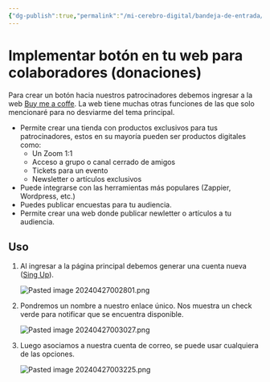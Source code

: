 ```yaml
---
{"dg-publish":true,"permalink":"/mi-cerebro-digital/bandeja-de-entrada/202404270008/","tags":["Zettelkasten","Web","Crowdfunding"]}
---
```


# Implementar botón en tu web para colaboradores (donaciones)

Para crear un botón hacia nuestros patrocinadores debemos ingresar a la web [Buy me a coffe](https://buymeacoffee.com/brand?l=es). La web tiene muchas otras funciones de las que solo mencionaré para no desviarme del tema principal.

- Permite crear una tienda con productos exclusivos para tus patrocinadores, estos en su mayoría pueden ser productos digitales como:
	- Un Zoom 1:1
	- Acceso a grupo o canal cerrado de amigos
	- Tickets para un evento
	- Newsletter o artículos exclusivos
- Puede integrarse con las herramientas más populares (Zappier, Wordpress, etc.)
- Puedes publicar encuestas para tu audiencia.
- Permite crear una web donde publicar newletter o artículos a tu audiencia.

## Uso

1. Al ingresar a la página principal debemos generar una cuenta nueva ([Sing Up](https://buymeacoffee.com/signup)).

	![Pasted image 20240427002801.png](/img/user/Mi%20Cerebro%20Digital/%F0%9F%93%A9Bandeja%20de%20Entrada/%F0%9F%93%8EAnexos/Pasted%20image%2020240427002801.png)

2. Pondremos un nombre a nuestro enlace único. Nos muestra un check verde para notificar que se encuentra disponible.

	![Pasted image 20240427003027.png](/img/user/Mi%20Cerebro%20Digital/%F0%9F%93%A9Bandeja%20de%20Entrada/%F0%9F%93%8EAnexos/Pasted%20image%2020240427003027.png)

3. Luego asociamos a nuestra cuenta de correo, se puede usar cualquiera de las opciones.

	![Pasted image 20240427003225.png](/img/user/Mi%20Cerebro%20Digital/%F0%9F%93%A9Bandeja%20de%20Entrada/%F0%9F%93%8EAnexos/Pasted%20image%2020240427003225.png)